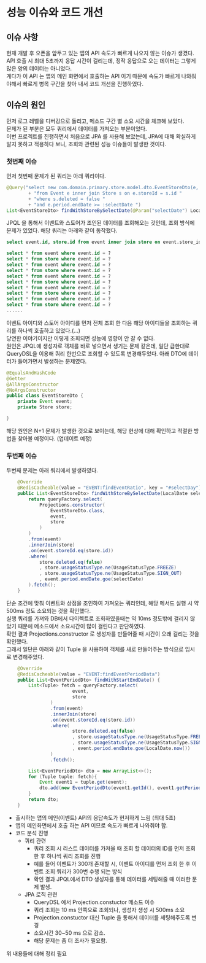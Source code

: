 # 성능 이슈와 코드 개선

## 이슈 사항
현재 개발 후 오픈을 앞두고 있는 앱의 API 속도가 빠르게 나오지 않는 이슈가 생겼다.   
API 호출 시 최대 5초까지 응답 시간이 걸리는데,
정작 응답으로 오는 데이터는 그렇게 많은 양의 데이터는 아니었다.   
게다가 이 API 는 앱의 메인 화면에서 호출하는 API 이기 때문에 속도가 빠르게 나와줘야해서 빠르게 병목 구간을 찾아 내서 코드 개선을 진행하였다.

## 이슈의 원인
먼저 로그 레벨을 디버깅으로 돌리고, 메소드 구간 별 소요 시간을 체크해 보았다.  
문제가 된 부분은 모두 쿼리에서 데이터를 가져오는 부분이었다.  
이번 프로젝트를 진행하면서 처음으로 JPA 를 사용해 보았는데, JPA에 대해 확실하게 알지 못하고 적용하다 보니, 조회와 관련된 성능 이슈들이 발생한 것이다.  

### 첫번째 이슈

먼저 첫번째 문제가 된 쿼리는 아래 쿼리이다.
```java
@Query("select new com.domain.primary.store.model.dto.EventStoreDto(e, s) "
        + "from Event e inner join Store s on e.storeId = s.id "
        + "where s.deleted = false "
        + "and e.period.endDate >= :selectDate ")
List<EventStoreDto> findWithStoreBySelectDate(@Param("selectDate") LocalDate selectDate);
```
JPQL 을 통해서 이벤트와 스토어가 조인된 데이터를 조회해오는 것인데, 조회 방식에 문제가 있었다. 해당 쿼리는 아래와 같이 동작했다.
```sql
select event.id, store.id from event inner join store on event.store_id = store.id;

select * from event where event.id = ?
select * from store where event.id = ?
select * from event where event.id = ?
select * from store where event.id = ?
select * from event where event.id = ?
select * from store where event.id = ?
select * from event where event.id = ?
select * from store where event.id = ?
select * from event where event.id = ?
select * from store where event.id = ?
......
```
이벤트 아이디와 스토어 아이디를 먼저 전체 조회 한 다음 해당 아이디들을 조회하는 쿼리를 하나씩 호출하고 있었다.(...)  
당연한 이야기이지만 이렇게 조회되면 성능에 영향이 안 갈 수 없다.  
원인은 JPQL에 생성자로 객체를 바로 넣으면서 생기는 문제 같은데, 일단 급한대로 QueryDSL을 이용해 쿼리 한번으로 조회할 수 있도록 변경해두었다.
아래 DTO에 데이터가 들어가면서 발생하는 문제였다.
```java
@EqualsAndHashCode
@Getter
@AllArgsConstructor
@NoArgsConstructor
public class EventStoreDto {
    private Event event;
    private Store store;

}
```
해당 원인은 N+1 문제가 발생한 것으로 보이는데, 해당 현상에 대해 확인하고 적절한 방법을 찾아볼 예정이다. (업데이트 예정)

### 두번째 이슈

두번째 문제는 아래 쿼리에서 발생하였다.
```java
    @Override
    @RedisCacheable(value = "EVENT:findEventRatio", key = "#selectDay")
    public List<EventStoreDto> findWithStoreBySelectDate(LocalDate selectDate) {
        return queryFactory.select(
            Projections.constructor(
                EventStoreDto.class,
                event,
                store
            )
        )
        .from(event)
        .innerJoin(store)
        .on(event.storeId.eq(store.id))
        .where(
            store.deleted.eq(false)
            , store.usageStatusType.ne(UsageStatusType.FREEZE)
            , store.usageStatusType.ne(UsageStatusType.SIGN_OUT)
            , event.period.endDate.goe(selectDate)
        ).fetch();
    }
```
단순 조건에 맞춰 이벤트와 상점을 조인하여 가져오는 쿼리인데, 해당 메서드 실행 시 약 500ms 정도 소요되는 것을 확인했다.  
실행 쿼리를 가져와 DB에서 다이렉트로 조회하였을때는 약 10ms 정도밖에 걸리지 않았기 때문에 메소드에서 소요시간이 많이 걸린다고 판단하였다.  
확인 결과 Projections.constructor 로 생성자를 만들어줄 때 시간이 오래 걸리는 것을 확인했다.  
그래서 일단은 아래와 같이 Tuple 을 사용하여 객체를 새로 만들어주는 방식으로 임시로 변경해주었다. 
```java
    @Override
    @RedisCacheable(value = "EVENT:findEventPeriodData")
    public List<EventPeriodDto> findWithStartEndDate() {
        List<Tuple> fetch = queryFactory.select(
                        event,
                        store
                )
                .from(event)
                .innerJoin(store)
                .on(event.storeId.eq(store.id))
                .where(
                        store.deleted.eq(false)
                        , store.usageStatusType.ne(UsageStatusType.FREEZE)
                        , store.usageStatusType.ne(UsageStatusType.SIGN_OUT)
                        , event.period.endDate.goe(LocalDate.now())
                )
                .fetch();

        List<EventPeriodDto> dto = new ArrayList<>();
        for (Tuple tuple: fetch){
            Event event1 = tuple.get(event);
            dto.add(new EventPeriodDto(event1.getId(), event1.getPeriod(), event1.getCreatedAt()));
        }
        return dto;
    }
```

* 출시하는 앱의 메인(이벤트) API의 응답속도가 현저하게 느림 (최대 5초)
* 앱의 메인화면에서 호출 하는 API 이므로 속도가 빠르게 나와줘야 함.
* 코드 분석 진행
  * 쿼리 관련
    * 쿼리 조회 시 리스트 데이터를 가져올 때 조회 할 데이터의 ID를 먼저 조회 한 후 하나씩 쿼리 조회를 진행
    * 예를 들어 이벤트가 300개 존재할 시, 이벤트 아이디를 먼저 조회 한 후 이벤트 조회 쿼리가 300번 수행 되는 방식
    * 확인 결과 JPQL에서 DTO 생성자를 통해 데이터를 세팅해줄 때 이러한 문제 발생.
  * JPA 로직 관련
    * QueryDSL 에서 Projection.constuctor 메소드 이슈
    * 쿼리 조회는 10 ms 안쪽으로 조회되나, 생성자 생성 시 500ms 소요
    * Projection.constuctor 대신 Tuple 을 통해서 데이터를 세팅해주도록 변경
    * 소요시간 30~50 ms 으로 감소.
    * 해당 문제는 좀 더 조사가 필요함.

위 내용들에 대해 정리 필요